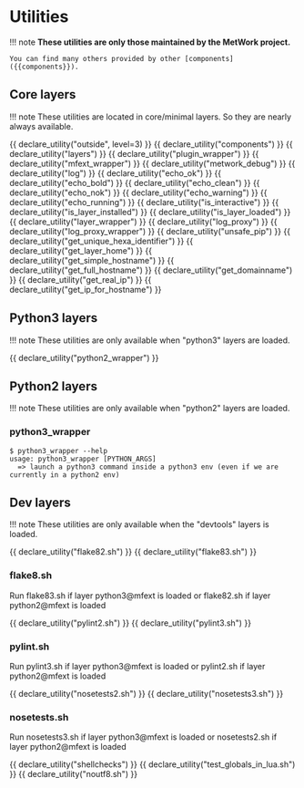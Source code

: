 # Utilities

!!! note
    **These utilities are only those maintained by the MetWork project.**

    You can find many others provided by other [components]({{components}}).

## Core layers

!!! note
    These utilities are located in core/minimal layers. So they are nearly
    always available.

{{ declare_utility("outside", level=3) }}
{{ declare_utility("components") }}
{{ declare_utility("layers") }}
{{ declare_utility("plugin_wrapper") }}
{{ declare_utility("mfext_wrapper") }}
{{ declare_utility("metwork_debug") }}
{{ declare_utility("log") }}
{{ declare_utility("echo_ok") }}
{{ declare_utility("echo_bold") }}
{{ declare_utility("echo_clean") }}
{{ declare_utility("echo_nok") }}
{{ declare_utility("echo_warning") }}
{{ declare_utility("echo_running") }}
{{ declare_utility("is_interactive") }}
{{ declare_utility("is_layer_installed") }}
{{ declare_utility("is_layer_loaded") }}
{{ declare_utility("layer_wrapper") }}
{{ declare_utility("log_proxy") }}
{{ declare_utility("log_proxy_wrapper") }}
{{ declare_utility("unsafe_pip") }}
{{ declare_utility("get_unique_hexa_identifier") }}
{{ declare_utility("get_layer_home") }}
{{ declare_utility("get_simple_hostname") }}
{{ declare_utility("get_full_hostname") }}
{{ declare_utility("get_domainname") }}
{{ declare_utility("get_real_ip") }}
{{ declare_utility("get_ip_for_hostname") }}


## Python3 layers

!!! note
    These utilities are only available when "python3" layers are loaded.

{{ declare_utility("python2_wrapper") }}

## Python2 layers

!!! note
    These utilities are only available when "python2" layers are loaded.

### python3_wrapper
```console
$ python3_wrapper --help
usage: python3_wrapper [PYTHON_ARGS]
  => launch a python3 command inside a python3 env (even if we are currently in a python2 env)
```

## Dev layers

!!! note
    These utilities are only available when the "devtools" layers is loaded.

{{ declare_utility("flake82.sh") }}
{{ declare_utility("flake83.sh") }}

### flake8.sh
Run flake83.sh if layer python3@mfext is loaded or flake82.sh if layer python2@mfext is loaded

{{ declare_utility("pylint2.sh") }}
{{ declare_utility("pylint3.sh") }}

### pylint.sh
Run pylint3.sh if layer python3@mfext is loaded or pylint2.sh if layer python2@mfext is loaded

{{ declare_utility("nosetests2.sh") }}
{{ declare_utility("nosetests3.sh") }}

### nosetests.sh
Run nosetests3.sh if layer python3@mfext is loaded or nosetests2.sh if layer python2@mfext is loaded

{{ declare_utility("shellchecks") }}
{{ declare_utility("test_globals_in_lua.sh") }}
{{ declare_utility("noutf8.sh") }}

